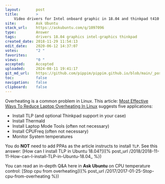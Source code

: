 ```yaml
---
layout:       post
title:        >
    Video drivers for Intel onboard graphic in 18.04 and thinkpad t410
site:         Ask Ubuntu
stack_url:    https://askubuntu.com/q/1097096
type:         Answer
tags:         drivers 18.04 graphics intel-graphics thinkpad
created_date: 2018-11-29 11:54:13
edit_date:    2020-06-12 14:37:07
votes:        "2 "
favorites:    
views:        "0 "
accepted:     Accepted
uploaded:     2024-08-11 19:41:17
git_md_url:   https://github.com/pippim/pippim.github.io/blob/main/_posts/2018/2018-11-29-Video-drivers-for-Intel-onboard-graphic-in-18.04-and-thinkpad-t410.md
toc:          false
navigation:   false
clipboard:    false
---
```


Overheating is a common problem in Linux. This article: [Most Effective Ways To Reduce Laptop Overheating In Linux][1] suggests five applications:

- Install TLP (and optional Thinkpad support in your case)
- Install Thermald
- Install Laptop Mode Tools (often not necessary)
- Install CPUFreq (often not necessary)
- Monitor System temperatures

You do **NOT** need to add PPAs as the article instructs to install `TLP`. See this answer: [How can I install TLP in Ubuntu 18.04?]({% post_url /2018/2018-11-11-How-can-I-install-TLP-in-Ubuntu-18.04_ %})

You can read an in-depth Q&A here in **Ask Ubuntu** on CPU temperature control: [Stop cpu from overheating]({% post_url /2017/2017-01-25-Stop-cpu-from-overheating %})

  [1]: https://itsfoss.com/reduce-overheating-laptops-linux/
